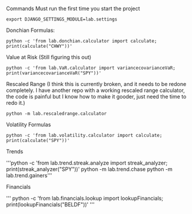 Commands
Must run the first time you start the project


```export DJANGO_SETTINGS_MODULE=lab.settings```

Donchian Formulas:


```python -c 'from lab.donchian.calculator import calculate; print(calculate("CHWY"))'```

Value at Risk (Still figuring this out)


```python -c 'from lab.VaR.calculator import variancecovarianceVaR; print(variancecovarianceVaR("SPY"))'```


Rescaled Range (I think this is currently broken, and it needs to be redone completely. I have another repo with a working rescaled range calculator, the code is painful but I know how to make it gooder, just need the time to redo it.)


```python -m lab.rescaledrange.calculator```

Volatility Formulas


```python -c 'from lab.volatility.calculator import calculate; print(calculate("SPY"))'```

Trends


'''python -c 'from lab.trend.streak.analyze import streak_analyzer; print(streak_analyzer("SPY"))'
python -m lab.trend.chase
python -m lab.trend.gainers'''

Financials


'''
python -c 'from lab.financials.lookup import lookupFinancials; print(lookupFinancials("BELDF"))'
'''